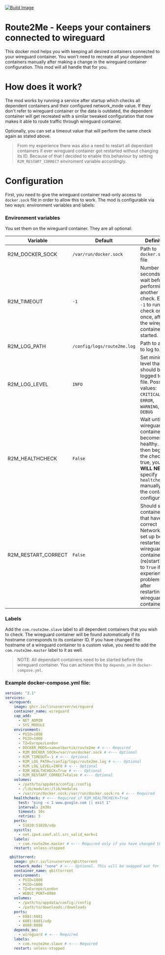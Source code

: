 [![Build Image](https://github.com/SamuelBartik/route2me/actions/workflows/BuildImage.yml/badge.svg?branch=master)](https://github.com/SamuelBartik/route2me/actions/workflows/BuildImage.yml)

# Route2Me - Keeps your containers connected to wireguard
This docker mod helps you with keeping all desired containers connected to your wireguard container. You won't need to recreate all your dependent containers manually after making a change in the wireguard container configuration. This mod will all handle that for you.

# How does it work?
The mod works by running a service after startup which checks all dependent containers and their configured network_mode value. If they don't refer to wireguard container or the data is outdated, the dependent container will get recreated with a similar tweaked configuration that now makes it able to route traffic through wireguard container.

Optionally, you can set a timeout value that will perform the same check again as stated above.

> From my experience there was also a need to restart all dependant containers if ever wireguard container got restarted without changing its ID. Because of that I decided to enable this behaviour by setting ``R2M_RESTART_CORRECT`` enviroment variable accordingly. 


# Configuration
First, you need to give the wireguard container read-only access to ``docker.sock`` file in order to allow this to work. The mod is configurable via two ways: environment variables and labels:

### Environment variables
You set them on the wireguard container. They are all optional:

| Variable | Default      | Definition |
| -------- | ------------ | ---------- |
| R2M_DOCKER_SOCK | ``/var/run/docker.sock`` | Path to ``docker.sock`` file |
| R2M_TIMEOUT | ``-1`` | Number of seconds to wait before performing another check. Enter ``-1`` to run check only once, after the wireguard container has started. |
| R2M_LOG_PATH | ``/config/logs/route2me.log`` | Path to a file to log to.|
| R2M_LOG_LEVEL | ``INFO`` | Set minimal level that should be logged to the file. Possible values: ``CRITICAL``, ``ERROR``, ``WARNING``, ``INFO``, ``DEBUG`` |
| R2M_HEALTHCHECK | ``False`` | Wait until the wireguard container becomes healthy. Only then begin the checks. If true, you **WILL NEED** to specify ``healtcheck`` manually in the container configuration!|
| R2M_RESTART_CORRECT | ``False`` | Should slave containers that have correct NetworkMode set up be restarted after wireguard container (re)start? Set to ``True`` if you experience problems after restarting wireguard container. |

### Labels
Add the ``com.route2me.slave`` label to all dependent containers that you wish to check. The wireguard container will be found automatically if its hostname corresponds to its container ID. If you have changed the hostname of a wireguard container to a custom value, you need to add the ``com.route2me.master`` label to it as well.

> NOTE: All dependant containers need to be started before the wireguard container. You can achieve this by ``depends_on`` in ``docker-compose.yml``.

### Example docker-compose.yml file:
```yml
version: "2.1"
services:
  wireguard:
    image: ghcr.io/linuxserver/wireguard
    container_name: wireguard
    cap_add:
      - NET_ADMIN
      - SYS_MODULE
    environment:
      - PUID=1000
      - PGID=1000
      - TZ=Europe/London
      - DOCKER_MODS=samuelbartik/route2me # <--- Required
      - R2M_DOCKER_SOCK=/var/run/docker.sock # <--- Optional
      - R2M_TIMEOUT=-1 # <--- Optional
      - R2M_LOG_PATH=/config/logs/route2me.log # <--- Optional
      - R2M_LOG_LEVEL=INFO # <--- Optional
      - R2M_HEALTHCHECK=True # <--- Optional
      - R2M_RESTART_CORRECT=False # <--- Optional
    volumes:
      - /path/to/appdata/config:/config
      - /lib/modules:/lib/modules
      - /var/run/docker.sock:/var/run/docker.sock:ro # <--- Required
    healthcheck: # <--- Required if R2M_HEALTHCHECK=True
      test: "ping -c 1 www.google.com || exit 1"
      interval: 2m30s
      timeout: 10s
      retries: 3
    ports:
      - 51820:51820/udp
    sysctls:
      - net.ipv4.conf.all.src_valid_mark=1
    labels: 
      - com.route2me.master # <--- Required only if you have changed the hostname of wireguard container
    restart: unless-stopped

  qbittorrent:
    image: ghcr.io/linuxserver/qbittorrent
    network_mode: "none" # <--- Optional. This will be swapped out for the wireguard container by the mod
    container_name: qbittorrent
    environment:
      - PUID=1000
      - PGID=1000
      - TZ=Europe/London
      - WEBUI_PORT=8080
    volumes:
      - /path/to/appdata/config:/config
      - /path/to/downloads:/downloads
    ports:
      - 6881:6881
      - 6881:6881/udp
      - 8080:8080
    depends_on:
      - wireguard # <--- Required
    labels:
      - com.route2me.slave # <--- Required
    restart: unless-stopped
```
    
